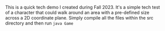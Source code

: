 This is a quick tech demo I created during Fall 2023.
It's a simple tech test of a character that could walk around an area with a pre-defined size
across a 2D coordinate plane. Simply compile all the files within the src directory and then run `java Game`
